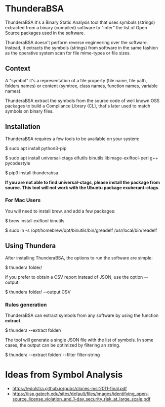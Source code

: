 # ThunderaBSA

ThunderaBSA it's a Binary Static Analysis tool that uses symbols (strings) extracted from a binary (compiled) software to "infer" the list of Open Source packages used in the software.

ThunderaBSA doesn't perform reverse engineering over the software. Instead, it extracts the symbols (strings) from software in the same fashion as the operative system scan for file mime-types or file sizes.

## Context

A "symbol" it's a representation of a file property (file name, file path, folders names) or content (symtree, class names, function names, variable names).

ThunderaBSA extract the symbols from the source code of well known OSS packages to build a Compliance Library (CL), that's later used to match symbols on binary files.

## Installation

ThunderaBSA requires a few tools to be available on your system:

$ sudo apt install python3-pip

$ sudo apt install universal-ctags elfutils binutils libimage-exiftool-perl g++ pycodestyle

$ pip3 install thunderabsa

**If you are not able to find universal-ctags, please install the package from source. This tool will not work with the Ubuntu package exuberant-ctags.**

### For Mac Users

You will need to install brew, and add a few packages:

$ brew install exiftool binutils

$ sudo ln -s /opt/homebrew/opt/binutils/bin/greadelf /usr/local/bin/readelf

## Using Thundera

After installing ThunderaBSA, the options to run the software are simple:

$ thundera folder/

If you prefer to obtain a CSV report instead of JSON, use the option --output:

$ thundera folder/ --output CSV

### Rules generation

ThunderaBSA can extract symbols from any software by using the function **extract**.

$ thundera --extract folder/

The tool will generate a single JSON file with the list of symbols. In some cases, the output can be optimized by filtering an string.

$ thundera --extract folder/ --filter filter-string


# Ideas from Symbol Analysis
* https://edolstra.github.io/pubs/clones-msr2011-final.pdf
* https://iisp.gatech.edu/sites/default/files/images/identifying_open-source_license_violation_and_1-day_security_risk_at_large_scale.pdf
